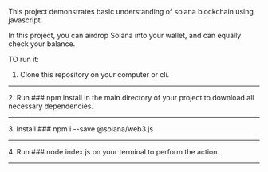 This project demonstrates basic understanding of solana blockchain using javascript.

In this project, you can airdrop Solana into your wallet, and can equally check your balance.

TO run it:
1. Clone this repository on your computer or cli.
<hr>
2. Run ### npm install in the main directory of your project to download all necessary dependencies.
<hr>
3. Install ### npm i --save @solana/web3.js
<hr>
4. Run ### node index.js on your terminal to perform the action.
<hr>